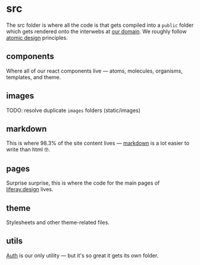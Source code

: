 # src

The src folder is where all the code is that gets compiled into a `public` folder which gets rendered onto the interwebs at [our domain](https://liferay.design). We roughly follow [atomic design](http://atomicdesign.bradfrost.com) principles.

## components

Where all of our react components live &mdash; atoms, molecules, organisms, templates, and theme.

## images

TODO: resolve duplicate `images` folders (static/images)

## markdown

This is where 98.3% of the site content lives &mdash; [markdown](https://www.markdownguide.org) is a lot easier to write than html 🤓.

## pages

Surprise surprise, this is where the code for the main pages of [liferay.design](https://liferay.design) lives.

## theme

Stylesheets and other theme-related files.

## utils

[Auth](https://wedeploy.com/docs/auth/getting-started/) is our only utility &mdash; but it's so great it gets its own folder.